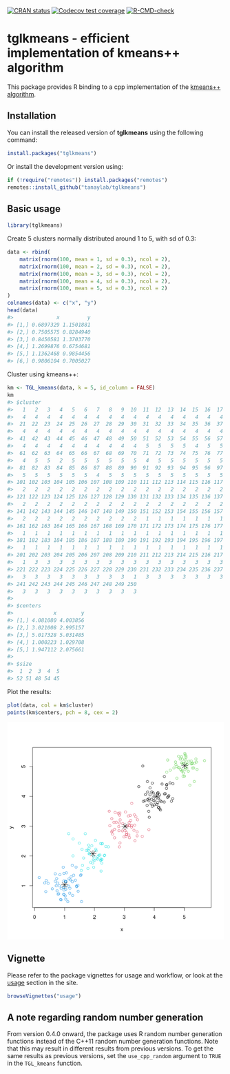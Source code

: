 
<!-- badges: start -->

[![CRAN
status](https://www.r-pkg.org/badges/version/tglkmeans)](https://CRAN.R-project.org/package=tglkmeans)
[![Codecov test
coverage](https://codecov.io/gh/tanaylab/tglkmeans/branch/master/graph/badge.svg)](https://app.codecov.io/gh/tanaylab/tglkmeans?branch=master)
[![R-CMD-check](https://github.com/tanaylab/tglkmeans/actions/workflows/R-CMD-check.yaml/badge.svg)](https://github.com/tanaylab/tglkmeans/actions/workflows/R-CMD-check.yaml)
<!-- badges: end -->

# tglkmeans - efficient implementation of kmeans++ algorithm

This package provides R binding to a cpp implementation of the [kmeans++
algorithm](https://en.wikipedia.org/wiki/K-means%2B%2B).

## Installation

You can install the released version of **tglkmeans** using the
following command:

``` r
install.packages("tglkmeans")
```

Or install the development version using:

``` r
if (!require("remotes")) install.packages("remotes")
remotes::install_github("tanaylab/tglkmeans")
```

## Basic usage

``` r
library(tglkmeans)
```

Create 5 clusters normally distributed around 1 to 5, with sd of 0.3:

``` r
data <- rbind(
    matrix(rnorm(100, mean = 1, sd = 0.3), ncol = 2),
    matrix(rnorm(100, mean = 2, sd = 0.3), ncol = 2),
    matrix(rnorm(100, mean = 3, sd = 0.3), ncol = 2),
    matrix(rnorm(100, mean = 4, sd = 0.3), ncol = 2),
    matrix(rnorm(100, mean = 5, sd = 0.3), ncol = 2)
)
colnames(data) <- c("x", "y")
head(data)
#>              x         y
#> [1,] 0.6897329 1.1501881
#> [2,] 0.7505575 0.8284940
#> [3,] 0.8450581 1.3703770
#> [4,] 1.2699876 0.6754681
#> [5,] 1.1362468 0.9854456
#> [6,] 0.9806104 0.7005027
```

Cluster using kmeans++:

``` r
km <- TGL_kmeans(data, k = 5, id_column = FALSE)
km
#> $cluster
#>   1   2   3   4   5   6   7   8   9  10  11  12  13  14  15  16  17  18  19  20 
#>   4   4   4   4   4   4   4   4   4   4   4   4   4   4   4   4   4   4   4   4 
#>  21  22  23  24  25  26  27  28  29  30  31  32  33  34  35  36  37  38  39  40 
#>   4   4   4   4   4   4   4   4   4   4   4   4   4   4   4   4   4   4   4   4 
#>  41  42  43  44  45  46  47  48  49  50  51  52  53  54  55  56  57  58  59  60 
#>   4   4   4   4   4   4   4   4   4   4   5   5   5   5   4   5   5   5   5   5 
#>  61  62  63  64  65  66  67  68  69  70  71  72  73  74  75  76  77  78  79  80 
#>   4   5   5   2   5   5   5   5   5   5   4   5   5   5   5   5   5   5   5   5 
#>  81  82  83  84  85  86  87  88  89  90  91  92  93  94  95  96  97  98  99 100 
#>   5   5   5   5   5   5   4   5   5   5   5   5   5   5   5   5   5   5   5   5 
#> 101 102 103 104 105 106 107 108 109 110 111 112 113 114 115 116 117 118 119 120 
#>   2   2   2   2   2   2   2   2   2   2   2   2   2   2   2   2   2   2   2   2 
#> 121 122 123 124 125 126 127 128 129 130 131 132 133 134 135 136 137 138 139 140 
#>   2   2   2   2   2   2   2   2   2   2   2   2   2   2   2   2   2   2   2   2 
#> 141 142 143 144 145 146 147 148 149 150 151 152 153 154 155 156 157 158 159 160 
#>   2   2   2   2   2   2   2   2   2   2   1   1   1   1   1   1   1   1   1   1 
#> 161 162 163 164 165 166 167 168 169 170 171 172 173 174 175 176 177 178 179 180 
#>   1   1   1   1   1   1   1   1   1   1   1   1   1   1   1   1   1   1   1   1 
#> 181 182 183 184 185 186 187 188 189 190 191 192 193 194 195 196 197 198 199 200 
#>   1   1   1   1   1   1   1   1   1   1   1   1   1   1   1   1   1   1   1   1 
#> 201 202 203 204 205 206 207 208 209 210 211 212 213 214 215 216 217 218 219 220 
#>   1   3   3   3   3   3   3   3   3   3   3   3   3   3   3   3   3   3   3   3 
#> 221 222 223 224 225 226 227 228 229 230 231 232 233 234 235 236 237 238 239 240 
#>   3   3   3   3   3   3   3   3   3   1   3   3   3   3   3   3   3   3   3   3 
#> 241 242 243 244 245 246 247 248 249 250 
#>   3   3   3   3   3   3   3   3   3   3 
#> 
#> $centers
#>             x        y
#> [1,] 4.081080 4.003856
#> [2,] 3.021008 2.995157
#> [3,] 5.017328 5.031485
#> [4,] 1.000223 1.029708
#> [5,] 1.947112 2.075661
#> 
#> $size
#>  1  2  3  4  5 
#> 52 51 48 54 45
```

Plot the results:

``` r
plot(data, col = km$cluster)
points(km$centers, pch = 8, cex = 2)
```

![](README-clustering-1.png)<!-- -->

## Vignette

Please refer to the package vignettes for usage and workflow, or look at
the [usage](https://tanaylab.github.io/tglkmeans/articles/usage.html)
section in the site.

``` r
browseVignettes("usage")
```

## A note regarding random number generation

From version 0.4.0 onward, the package uses R random number generation
functions instead of the C++11 random number generation functions. Note
that this may result in different results from previous versions. To get
the same results as previous versions, set the `use_cpp_random` argument
to `TRUE` in the `TGL_kmeans` function.
